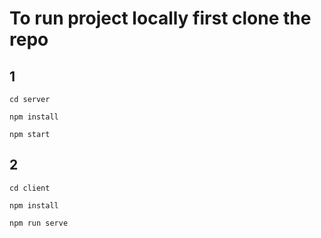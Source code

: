 # To run project locally first clone the repo

## 1 
```
cd server
```
```
npm install
```

```
npm start
```

## 2

```
cd client
```
```
npm install
```

```
npm run serve
```
